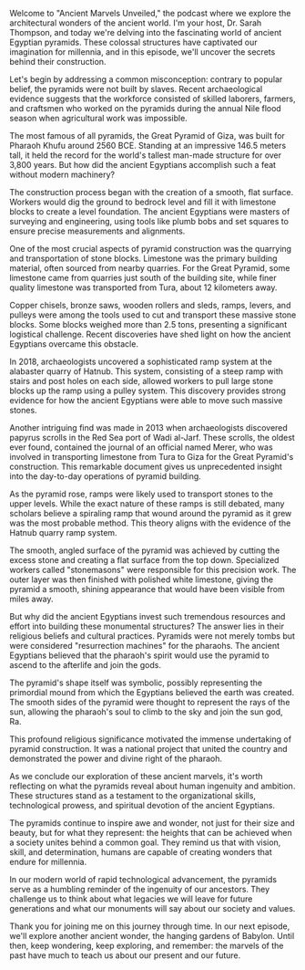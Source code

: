 Welcome to "Ancient Marvels Unveiled," the podcast where we explore the architectural wonders of the ancient world. I'm your host, Dr. Sarah Thompson, and today we're delving into the fascinating world of ancient Egyptian pyramids. These colossal structures have captivated our imagination for millennia, and in this episode, we'll uncover the secrets behind their construction.

Let's begin by addressing a common misconception: contrary to popular belief, the pyramids were not built by slaves. Recent archaeological evidence suggests that the workforce consisted of skilled laborers, farmers, and craftsmen who worked on the pyramids during the annual Nile flood season when agricultural work was impossible.

The most famous of all pyramids, the Great Pyramid of Giza, was built for Pharaoh Khufu around 2560 BCE. Standing at an impressive 146.5 meters tall, it held the record for the world's tallest man-made structure for over 3,800 years. But how did the ancient Egyptians accomplish such a feat without modern machinery?

The construction process began with the creation of a smooth, flat surface. Workers would dig the ground to bedrock level and fill it with limestone blocks to create a level foundation. The ancient Egyptians were masters of surveying and engineering, using tools like plumb bobs and set squares to ensure precise measurements and alignments.

One of the most crucial aspects of pyramid construction was the quarrying and transportation of stone blocks. Limestone was the primary building material, often sourced from nearby quarries. For the Great Pyramid, some limestone came from quarries just south of the building site, while finer quality limestone was transported from Tura, about 12 kilometers away.

Copper chisels, bronze saws, wooden rollers and sleds, ramps, levers, and pulleys were among the tools used to cut and transport these massive stone blocks. Some blocks weighed more than 2.5 tons, presenting a significant logistical challenge. Recent discoveries have shed light on how the ancient Egyptians overcame this obstacle.

In 2018, archaeologists uncovered a sophisticated ramp system at the alabaster quarry of Hatnub. This system, consisting of a steep ramp with stairs and post holes on each side, allowed workers to pull large stone blocks up the ramp using a pulley system. This discovery provides strong evidence for how the ancient Egyptians were able to move such massive stones.

Another intriguing find was made in 2013 when archaeologists discovered papyrus scrolls in the Red Sea port of Wadi al-Jarf. These scrolls, the oldest ever found, contained the journal of an official named Merer, who was involved in transporting limestone from Tura to Giza for the Great Pyramid's construction. This remarkable document gives us unprecedented insight into the day-to-day operations of pyramid building.

As the pyramid rose, ramps were likely used to transport stones to the upper levels. While the exact nature of these ramps is still debated, many scholars believe a spiraling ramp that wound around the pyramid as it grew was the most probable method. This theory aligns with the evidence of the Hatnub quarry ramp system.

The smooth, angled surface of the pyramid was achieved by cutting the excess stone and creating a flat surface from the top down. Specialized workers called "stonemasons" were responsible for this precision work. The outer layer was then finished with polished white limestone, giving the pyramid a smooth, shining appearance that would have been visible from miles away.

But why did the ancient Egyptians invest such tremendous resources and effort into building these monumental structures? The answer lies in their religious beliefs and cultural practices. Pyramids were not merely tombs but were considered "resurrection machines" for the pharaohs. The ancient Egyptians believed that the pharaoh's spirit would use the pyramid to ascend to the afterlife and join the gods.

The pyramid's shape itself was symbolic, possibly representing the primordial mound from which the Egyptians believed the earth was created. The smooth sides of the pyramid were thought to represent the rays of the sun, allowing the pharaoh's soul to climb to the sky and join the sun god, Ra.

This profound religious significance motivated the immense undertaking of pyramid construction. It was a national project that united the country and demonstrated the power and divine right of the pharaoh.

As we conclude our exploration of these ancient marvels, it's worth reflecting on what the pyramids reveal about human ingenuity and ambition. These structures stand as a testament to the organizational skills, technological prowess, and spiritual devotion of the ancient Egyptians.

The pyramids continue to inspire awe and wonder, not just for their size and beauty, but for what they represent: the heights that can be achieved when a society unites behind a common goal. They remind us that with vision, skill, and determination, humans are capable of creating wonders that endure for millennia.

In our modern world of rapid technological advancement, the pyramids serve as a humbling reminder of the ingenuity of our ancestors. They challenge us to think about what legacies we will leave for future generations and what our monuments will say about our society and values.

Thank you for joining me on this journey through time. In our next episode, we'll explore another ancient wonder, the hanging gardens of Babylon. Until then, keep wondering, keep exploring, and remember: the marvels of the past have much to teach us about our present and our future.